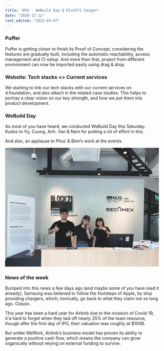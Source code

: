 ```yaml
---
title: "#54 - WeBuild Day @ Block71 Saigon"
date: "2020-12-12"
last_edited: "2025-04-07"
---
```

### Puffer

Puffer is getting closer to finish its Proof of Concept, considering the features are gradually built, including the automatic reachability, access management and CI setup. And more than that, project from different environment can now be imported easily using drag & drop.

### Website: Tech stacks <> Current services

We starting to link our tech stacks with our current services on d.foundation, and also attach in the related case studies. This helps to portray a clear vision on our key strength, and how we put them into product development.

### WeBuild Day

As most of you have heard, we conducted WeBuild Day this Saturday. Kudos to Vy, Cuong, Anh, Van & Nam for putting a lot of effort in this.

And also, an applause to Phuc & Bien’s work at the events.

![](assets/notion-image-1744007130469-vsuti.webp)

### News of the week

Bumped into this news a few days ago (and maybe some of you have read it already), Samsung was believed to follow the footsteps of Apple, by stop providing chargers, which, ironically, go back to what they claim not so long ago. Classic.

This year has been a hard year for Airbnb due to the invasion of Covid-19, it'a hard to forget when they laid off nearly 25% of the team resource, though after the first day of IPO, their valuation was roughly at $100B.

But unlike WeWork, Airbnb’s business model has proven its ability to generate a positive cash flow, which means the company can grow organically without relying on external funding to survive.
